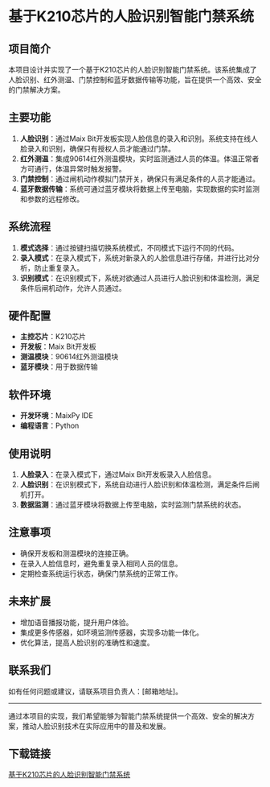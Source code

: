 # 基于K210芯片的人脸识别智能门禁系统

## 项目简介
本项目设计并实现了一个基于K210芯片的人脸识别智能门禁系统。该系统集成了人脸识别、红外测温、门禁控制和蓝牙数据传输等功能，旨在提供一个高效、安全的门禁解决方案。

## 主要功能
1. **人脸识别**：通过Maix Bit开发板实现人脸信息的录入和识别。系统支持在线人脸录入和识别，确保只有授权人员才能通过门禁。
2. **红外测温**：集成90614红外测温模块，实时监测通过人员的体温。体温正常者方可通行，体温异常时触发报警。
3. **门禁控制**：通过闸机动作模拟门禁开关，确保只有满足条件的人员才能通过。
4. **蓝牙数据传输**：系统可通过蓝牙模块将数据上传至电脑，实现数据的实时监测和参数的远程修改。

## 系统流程
1. **模式选择**：通过按键扫描切换系统模式，不同模式下运行不同的代码。
2. **录入模式**：在录入模式下，系统对新录入的人脸信息进行存储，并进行比对分析，防止重复录入。
3. **识别模式**：在识别模式下，系统对欲通过人员进行人脸识别和体温检测，满足条件后闸机动作，允许人员通过。

## 硬件配置
- **主控芯片**：K210芯片
- **开发板**：Maix Bit开发板
- **测温模块**：90614红外测温模块
- **蓝牙模块**：用于数据传输

## 软件环境
- **开发环境**：MaixPy IDE
- **编程语言**：Python

## 使用说明
1. **人脸录入**：在录入模式下，通过Maix Bit开发板录入人脸信息。
2. **人脸识别**：在识别模式下，系统自动进行人脸识别和体温检测，满足条件后闸机打开。
3. **数据监测**：通过蓝牙模块将数据上传至电脑，实时监测门禁系统的状态。

## 注意事项
- 确保开发板和测温模块的连接正确。
- 在录入人脸信息时，避免重复录入相同人员的信息。
- 定期检查系统运行状态，确保门禁系统的正常工作。

## 未来扩展
- 增加语音播报功能，提升用户体验。
- 集成更多传感器，如环境监测传感器，实现多功能一体化。
- 优化算法，提高人脸识别的准确性和速度。

## 联系我们
如有任何问题或建议，请联系项目负责人：[邮箱地址]。

---

通过本项目的实现，我们希望能够为智能门禁系统提供一个高效、安全的解决方案，推动人脸识别技术在实际应用中的普及和发展。

## 下载链接

[基于K210芯片的人脸识别智能门禁系统](https://pan.quark.cn/s/2fb95ed80463)
